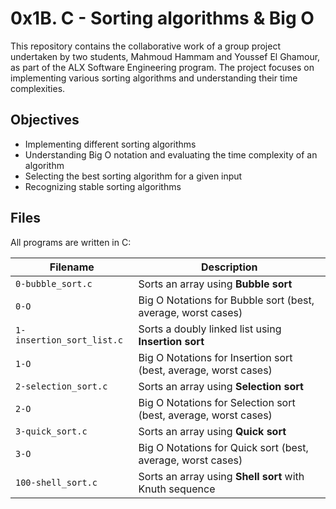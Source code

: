 # 0x1B. C - Sorting algorithms & Big O

This repository contains the collaborative work of a group project undertaken by two students, Mahmoud Hammam and Youssef El Ghamour, as part of the ALX Software Engineering program. The project focuses on implementing various sorting algorithms and understanding their time complexities.

## Objectives
- Implementing different sorting algorithms
- Understanding Big O notation and evaluating the time complexity of an algorithm
- Selecting the best sorting algorithm for a given input
- Recognizing stable sorting algorithms

## Files
All programs are written in C:

| Filename | Description |
| -------- | ----------- |
| `0-bubble_sort.c` | Sorts an array using **Bubble sort** |
| `0-O` | Big O Notations for Bubble sort (best, average, worst cases) |
| `1-insertion_sort_list.c` | Sorts a doubly linked list using **Insertion sort** |
| `1-O` | Big O Notations for Insertion sort (best, average, worst cases) |
| `2-selection_sort.c` | Sorts an array using **Selection sort** |
| `2-O` | Big O Notations for Selection sort (best, average, worst cases) |
| `3-quick_sort.c` | Sorts an array using **Quick sort** |
| `3-O` | Big O Notations for Quick sort (best, average, worst cases) |
| `100-shell_sort.c` | Sorts an array using **Shell sort** with Knuth sequence |

